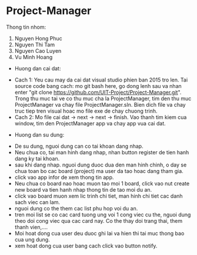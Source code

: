 # Project-Manager
Thong tin nhom:
1. Nguyen Hong Phuc
2. Nguyen Thi Tam
3. Nguyen Cao Luyen
4. Vu Minh Hoang

- Huong dan cai dat:
+ Cach 1: 
	Yeu cau may da cai dat visual studio phien ban 2015 tro len.
	Tai source code bang cach: mo git bash here, go dong lenh sau va nhan enter "git clone https://github.com/UIT-Project/Project-Manager.git".
	Trong thu muc tai ve co thu muc cha la ProjectManager, tim den thu muc ProjectManager va chay file ProjectManager.sln.
	Bien dich file va chay truc tiep tren visual hoac mo file exe de chay chuong trinh.
+ Cach 2:
	Mo file cai dat -> next -> next -> finish.
	Vao thanh tim kiem cua window, tim den ProjectManager app va chay app vua cai dat.
- Huong dan su dung:
+ De su dung, nguoi dung can co tai khoan dang nhap.
+ Neu chua co, tai man hinh dang nhap, nhan button register de tien hanh dang ky tai khoan.
+ sau khi dang nhap. nguoi dung duoc dua den man hinh chinh, o day se chua toan bo cac board (project) ma user da tao hoac dang tham gia.
+ click vao app infor de xem thong tin app.
+ Neu chua co board nao hoac muon tao moi 1 board, click vao nut create new board va tien hanh nhap thong tin de tao moi du an.
+ click vao board muon xem lic trinh chi tiet, man hinh chi tiet cac danh sach viec can lam.
+ nguoi dung co the them cac list phu hop voi du an.
+ tren moi list se co cac card tuong ung voi 1 cong viec cu the, nguoi dung theo doi cong viec qua cac card nay. Co the thay doi trang thai, them thanh vien,....
+ Moi hoat dong cua user deu duoc ghi lai va hien thi tai muc thong bao cua ung dung.
+ xem hoat dong cua user bang cach click vao button notify.